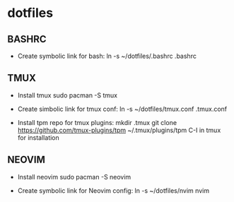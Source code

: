 # dotfiles
## BASHRC
- Create symbolic link for bash:
ln -s ~/dotfiles/.bashrc .bashrc

## TMUX
- Install tmux
sudo pacman -S tmux

- Create simbolic link for tmux conf:
ln -s ~/dotfiles/tmux.conf .tmux.conf

- Install tpm repo for tmux plugins:
mkdir .tmux
git clone https://github.com/tmux-plugins/tpm ~/.tmux/plugins/tpm
C-I in tmux for installation

## NEOVIM
- Install neovim
sudo pacman -S neovim

- Create symbolic link for Neovim config:
ln -s ~/dotfiles/nvim nvim
